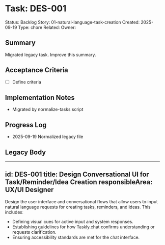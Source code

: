 # Task: DES-001
Status: Backlog
Story: 01-natural-language-task-creation
Created: 2025-09-19
Type: chore
Related:
Owner:

## Summary
Migrated legacy task. Improve this summary.

## Acceptance Criteria
- [ ] Define criteria

## Implementation Notes
- Migrated by normalize-tasks script

## Progress Log
- 2025-09-19 Normalized legacy file

## Legacy Body

---
id: DES-001
title: Design Conversational UI for Task/Reminder/Idea Creation
responsibleArea: UX/UI Designer
---
Design the user interface and conversational flows that allow users to input natural language requests for creating tasks, reminders, and ideas. This includes:
*   Defining visual cues for active input and system responses.
*   Establishing guidelines for how Taskly.chat confirms understanding or requests clarification.
*   Ensuring accessibility standards are met for the chat interface.
